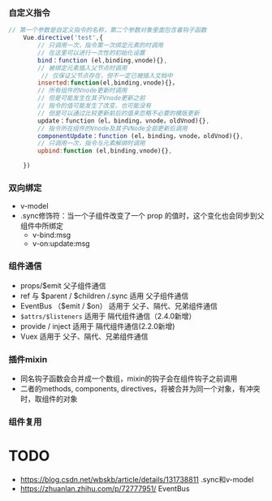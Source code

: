 
### 自定义指令
```js
// 第一个参数是自定义指令的名称，第二个参数对象里面包含着钩子函数 
    Vue.directive('test',{
        // 只调用一次，指令第一次绑定元素的时调用
        // 在这里可以进行一次性的初始化设置
        bind：function (el,binding,vnode){},
        // 被绑定元素插入父节点时调用
         // 仅保证父节点存在，但不一定已被插入文档中
        inserted:function(el,binding,vnode){}，
        // 所有组件的Vnode更新时调用
        // 但是可能发生在其子Vnode更新之前
        // 指令的值可能发生了改变，也可能没有
        // 但是可以通过比较更新前后的值来忽略不必要的模版更新
        update：function（el，binding，vnode，oldVnod){},
        // 指令所在组件的Vnode及其子VNode全部更新后调用
        componentUpdate：function (el，binding，vnode，oldVnod){},
        // 只调用一次，指令与元素解绑时调用
        upbind:function (el,binding,vnode){},

    })

```
### 双向绑定

- v-model
- .sync修饰符：当一个子组件改变了一个 prop 的值时，这个变化也会同步到父组件中所绑定
  - v-bind:msg
  - v-on:update:msg


### 组件通信
- props/$emit 父子组件通信
- ref 与 $parent / $children /.sync 适用 父子组件通信
- EventBus （$emit / $on） 适用于 父子、隔代、兄弟组件通信
- ```$attrs/$listeners``` 适用于 隔代组件通信（2.4.0新增）
- provide / inject 适用于 隔代组件通信(2.2.0新增)
- Vuex 适用于 父子、隔代、兄弟组件通信

### 插件mixin

- 同名钩子函数会合并成一个数组，mixin的钩子会在组件钩子之前调用
- 二者的methods, components, directives，将被合并为同一个对象，有冲突时，取组件的对象

### 组件复用



# TODO
- https://blog.csdn.net/wbskb/article/details/131738811 .sync和v-model
- https://zhuanlan.zhihu.com/p/72777951/ EventBus